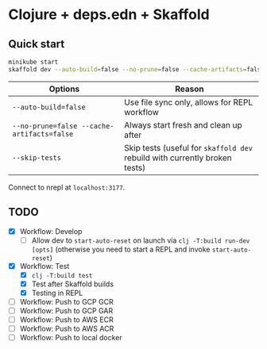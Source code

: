 # Clojure + deps.edn + Skaffold

## Quick start

```sh
minikube start
skaffold dev --auto-build=false --no-prune=false --cache-artifacts=false
```

| Options                                    | Reason                                                                     |
| ------------------------------------------ | -------------------------------------------------------------------------- |
| `--auto-build=false`                       | Use file sync only, allows for REPL workflow                               |
| `--no-prune=false --cache-artifacts=false` | Always start fresh and clean up after                                      |
| `--skip-tests`                             | Skip tests (useful for `skaffold dev` rebuild with currently broken tests) |

Connect to nrepl at `localhost:3177`.

## TODO

- [x] Workflow: Develop
  - [ ] Allow dev to `start-auto-reset` on launch via `clj -T:build run-dev [opts]` (otherwise you need to start a REPL and invoke `start-auto-reset`)
- [x] Workflow: Test
  - [x] `clj -T:build test`
  - [x] Test after Skaffold builds
  - [x] Testing in REPL
- [ ] Workflow: Push to GCP GCR
- [ ] Workflow: Push to GCP GAR
- [ ] Workflow: Push to AWS ECR
- [ ] Workflow: Push to AWS ACR
- [ ] Workflow: Push to local docker
